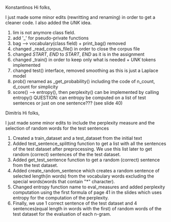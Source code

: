 Konstantinos
Hi folks,

I just made some minor edits (rewritting and renaming) in order to get a cleaner code. I also added the *UNK* idea.

1. lim is not anymore class field.
2. add '_' for pseudo-private functions
3. bag --> vocabulary(class field) + print_bag() removed
4. changed _read_corpus_file() in order to close the corpus file
5. changed $START$, $END$ to *START*, *END* as it is in the assignment
6. changed _train() in order to keep only what is needed + *UNK* tokens implemented
7. changed test() interface, removed smoothing as this is just a Laplace model
8. prob() renamed as _get_probability() including the code of n_count, d_count for simplicity
9. score() --> entropy(), then perplexity() can be implemented by calling entropy() QUESTION: can entropy be computed on a list of test sentences or just on one sentence??? (see slide 40)



Dimitris
Hi folks,

I just made some minor edits to include the perplexity measure and the selection of random words for the test sentences

1. Created a train_dataset and a test_dataset from the initial text
2. Added test_sentence_splitting function to get a list with all the sentences of the test dataset after preprocessing. We use this list later to get random (correct) sentences of the the test dataset.
3. Added get_test_sentence function to get a random (correct) sentence from the test dataset.
4. Added create_random_sentence which creates a random sentence of selected length(in words) from the vocabulary words excluding the special words(words that contain "*" character).
5. Changed entropy function name to eval_measures and added perplexity computation using the first formula of page 41 in the slides which uses entropy for the computation of the perplexity.
6. Finally, we use 1 correct sentence of the test dataset and 4 sentences(equal length in words with the first) of random words of the test dataset for the evaluation of each n-gram. 
